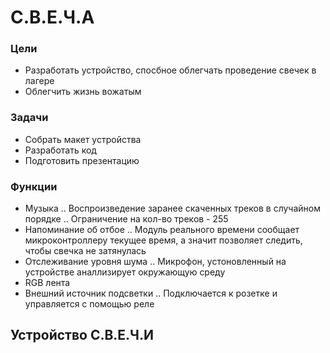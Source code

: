 # С.В.Е.Ч.А
### Цели 
- Разработать устройство, спосбное облегчать проведение свечек в лагере
- Облегчить жизнь вожатым
### Задачи
- Собрать макет устройства
- Разработать код
- Подготовить презентацию
### Функции 
- Музыка
.. Воспроизведение заранее скаченных треков в случайном порядке
.. Ограничение на кол-во треков - 255
- Напоминание об отбое
.. Модуль реального времени сообщает микроконтроллеру текущее время, а значит позволяет следить, чтобы свечка не затянулась
- Отслеживание уровня шума
.. Микрофон, устоновленный на устройстве аналлизирует окружающую среду
- RGB лента
- Внешний источник подсветки
.. Подключается к розетке и управляется с помощью реле

## Устройство С.В.Е.Ч.И
